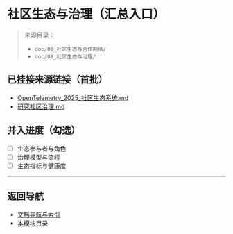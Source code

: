 # 社区生态与治理（汇总入口）

> 来源目录：
>
> - `doc/08_社区生态与合作网络/`
> - `doc/08_社区生态与治理/`

## 已挂接来源链接（首批）

- [OpenTelemetry_2025_社区生态系统.md](../08_社区生态与合作网络/社区生态系统建设/OpenTelemetry_2025_社区生态系统.md)
- [研究社区治理.md](../08_社区生态与治理/学术社区建设/研究社区治理.md)

## 并入进度（勾选）

- [ ] 生态参与者与角色
- [ ] 治理模型与流程
- [ ] 生态指标与健康度

---

## 返回导航

- [文档导航与索引](../00_总览与导航/文档导航与索引.md)
- [本模块目录](./README.md)
